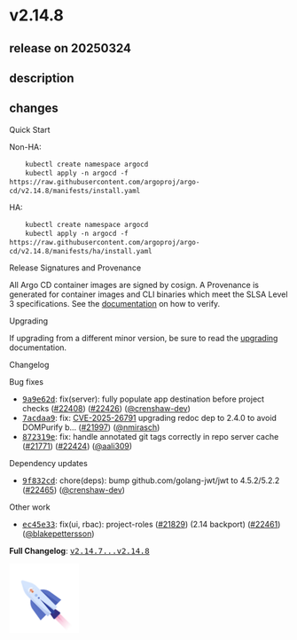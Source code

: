 # v2.14.8

## release on 20250324

## description

## changes

Quick Start

Non-HA:

        kubectl create namespace argocd
        kubectl apply -n argocd -f https://raw.githubusercontent.com/argoproj/argo-cd/v2.14.8/manifests/install.yaml

HA:

        kubectl create namespace argocd
        kubectl apply -n argocd -f https://raw.githubusercontent.com/argoproj/argo-cd/v2.14.8/manifests/ha/install.yaml

Release Signatures and Provenance

All Argo CD container images are signed by cosign. A Provenance is generated for container images and CLI binaries which meet the SLSA Level 3 specifications. See the <a href="https://argo-cd.readthedocs.io/en/stable/operator-manual/signed-release-assets" rel="nofollow">documentation</a> on how to verify.

Upgrading

If upgrading from a different minor version, be sure to read the <a href="https://argo-cd.readthedocs.io/en/stable/operator-manual/upgrading/overview/" rel="nofollow">upgrading</a> documentation.

Changelog

Bug fixes

* <a class="commit-link" data-hovercard-type="commit" data-hovercard-url="https://github.com/argoproj/argo-cd/commit/9a9e62d392cd81928b163db6b65c00d09c4c4c6c/hovercard" href="https://github.com/argoproj/argo-cd/commit/9a9e62d392cd81928b163db6b65c00d09c4c4c6c"><tt>9a9e62d</tt></a>: fix(server): fully populate app destination before project checks (<a class="issue-link js-issue-link" data-error-text="Failed to load title" data-id="2932208672" data-permission-text="Title is private" data-url="https://github.com/argoproj/argo-cd/issues/22408" data-hovercard-type="issue" data-hovercard-url="/argoproj/argo-cd/issues/22408/hovercard" href="https://github.com/argoproj/argo-cd/issues/22408">#22408</a>) (<a class="issue-link js-issue-link" data-error-text="Failed to load title" data-id="2936578479" data-permission-text="Title is private" data-url="https://github.com/argoproj/argo-cd/issues/22426" data-hovercard-type="pull_request" data-hovercard-url="/argoproj/argo-cd/pull/22426/hovercard" href="https://github.com/argoproj/argo-cd/pull/22426">#22426</a>) (<a class="user-mention notranslate" data-hovercard-type="user" data-hovercard-url="/users/crenshaw-dev/hovercard" data-octo-click="hovercard-link-click" data-octo-dimensions="link_type:self" href="https://github.com/crenshaw-dev">@crenshaw-dev</a>)
* <a class="commit-link" data-hovercard-type="commit" data-hovercard-url="https://github.com/argoproj/argo-cd/commit/7acdaa96e04ab9a49a5754c66a9ae3d9d40d1e37/hovercard" href="https://github.com/argoproj/argo-cd/commit/7acdaa96e04ab9a49a5754c66a9ae3d9d40d1e37"><tt>7acdaa9</tt></a>: fix: <a title="CVE-2025-26791" data-hovercard-type="advisory" data-hovercard-url="/advisories/GHSA-vhxf-7vqr-mrjg/hovercard" href="https://github.com/advisories/GHSA-vhxf-7vqr-mrjg">CVE-2025-26791</a> upgrading redoc dep to 2.4.0 to avoid DOMPurify b… (<a class="issue-link js-issue-link" data-error-text="Failed to load title" data-id="2877691305" data-permission-text="Title is private" data-url="https://github.com/argoproj/argo-cd/issues/21997" data-hovercard-type="pull_request" data-hovercard-url="/argoproj/argo-cd/pull/21997/hovercard" href="https://github.com/argoproj/argo-cd/pull/21997">#21997</a>) (<a class="user-mention notranslate" data-hovercard-type="user" data-hovercard-url="/users/nmirasch/hovercard" data-octo-click="hovercard-link-click" data-octo-dimensions="link_type:self" href="https://github.com/nmirasch">@nmirasch</a>)
* <a class="commit-link" data-hovercard-type="commit" data-hovercard-url="https://github.com/argoproj/argo-cd/commit/872319e8e759cc141d57ea870ba7ef974ab84fd8/hovercard" href="https://github.com/argoproj/argo-cd/commit/872319e8e759cc141d57ea870ba7ef974ab84fd8"><tt>872319e</tt></a>: fix: handle annotated git tags correctly in repo server cache (<a class="issue-link js-issue-link" data-error-text="Failed to load title" data-id="2831354316" data-permission-text="Title is private" data-url="https://github.com/argoproj/argo-cd/issues/21771" data-hovercard-type="pull_request" data-hovercard-url="/argoproj/argo-cd/pull/21771/hovercard" href="https://github.com/argoproj/argo-cd/pull/21771">#21771</a>) (<a class="issue-link js-issue-link" data-error-text="Failed to load title" data-id="2935320140" data-permission-text="Title is private" data-url="https://github.com/argoproj/argo-cd/issues/22424" data-hovercard-type="pull_request" data-hovercard-url="/argoproj/argo-cd/pull/22424/hovercard" href="https://github.com/argoproj/argo-cd/pull/22424">#22424</a>) (<a class="user-mention notranslate" data-hovercard-type="user" data-hovercard-url="/users/aali309/hovercard" data-octo-click="hovercard-link-click" data-octo-dimensions="link_type:self" href="https://github.com/aali309">@aali309</a>)

Dependency updates

* <a class="commit-link" data-hovercard-type="commit" data-hovercard-url="https://github.com/argoproj/argo-cd/commit/9f832cd099a2729bf5157282a6fa58423b2dca4d/hovercard" href="https://github.com/argoproj/argo-cd/commit/9f832cd099a2729bf5157282a6fa58423b2dca4d"><tt>9f832cd</tt></a>: chore(deps): bump github.com/golang-jwt/jwt to 4.5.2/5.2.2 (<a class="issue-link js-issue-link" data-error-text="Failed to load title" data-id="2944044814" data-permission-text="Title is private" data-url="https://github.com/argoproj/argo-cd/issues/22465" data-hovercard-type="pull_request" data-hovercard-url="/argoproj/argo-cd/pull/22465/hovercard" href="https://github.com/argoproj/argo-cd/pull/22465">#22465</a>) (<a class="user-mention notranslate" data-hovercard-type="user" data-hovercard-url="/users/crenshaw-dev/hovercard" data-octo-click="hovercard-link-click" data-octo-dimensions="link_type:self" href="https://github.com/crenshaw-dev">@crenshaw-dev</a>)

Other work

* <a class="commit-link" data-hovercard-type="commit" data-hovercard-url="https://github.com/argoproj/argo-cd/commit/ec45e338006b2be0b52afc9c39c715cde7f7dff6/hovercard" href="https://github.com/argoproj/argo-cd/commit/ec45e338006b2be0b52afc9c39c715cde7f7dff6"><tt>ec45e33</tt></a>: fix(ui, rbac): project-roles (<a class="issue-link js-issue-link" data-error-text="Failed to load title" data-id="2842177436" data-permission-text="Title is private" data-url="https://github.com/argoproj/argo-cd/issues/21829" data-hovercard-type="pull_request" data-hovercard-url="/argoproj/argo-cd/pull/21829/hovercard" href="https://github.com/argoproj/argo-cd/pull/21829">#21829</a>) (2.14 backport) (<a class="issue-link js-issue-link" data-error-text="Failed to load title" data-id="2943743493" data-permission-text="Title is private" data-url="https://github.com/argoproj/argo-cd/issues/22461" data-hovercard-type="pull_request" data-hovercard-url="/argoproj/argo-cd/pull/22461/hovercard" href="https://github.com/argoproj/argo-cd/pull/22461">#22461</a>) (<a class="user-mention notranslate" data-hovercard-type="user" data-hovercard-url="/users/blakepettersson/hovercard" data-octo-click="hovercard-link-click" data-octo-dimensions="link_type:self" href="https://github.com/blakepettersson">@blakepettersson</a>)

<strong>Full Changelog</strong>: <a class="commit-link" href="https://github.com/argoproj/argo-cd/compare/v2.14.7...v2.14.8"><tt>v2.14.7...v2.14.8</tt></a>

<a href="https://argoproj.github.io/cd/" rel="nofollow"><img src="https://raw.githubusercontent.com/argoproj/argo-site/master/content/pages/cd/gitops-cd.png" width="25%" style="max-width: 100%;"></a>

